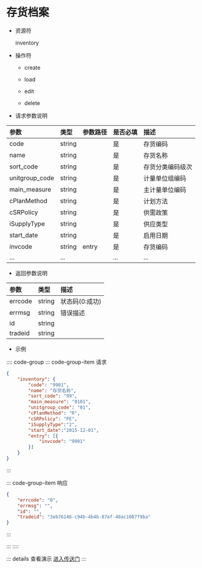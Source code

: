 # 存货档案

- 资源符

  inventory
  
- 操作符

  - create <Badge type="tip" text="v1" vertical="top" />

  - load <Badge type="tip" text="v2" vertical="top" />

  - edit <Badge type="tip" text="v2" vertical="top" />

  - delete <Badge type="tip" text="v2" vertical="top" />

- 请求参数说明

|参数|类型|参数路径|是否必填|描述|
|:-|:-|:-|:-|:-|
|code|string||是|存货编码|
|name|string||是|存货名称|
|sort_code|string||是|存货分类编码级次|
|unitgroup_code|string||是|计量单位组编码|
|main_measure|string||是|主计量单位编码|
|cPlanMethod|string||是|计划方法|
|cSRPolicy|string||是|供需政策|
|iSupplyType|string||是|供应类型|
|start_date|string||是|启用日期|
|invcode|string|entry|是|存货编码|
|...|...||...|...|

- 返回参数说明

|参数|类型|描述|
|:-|:-|:-|
|errcode|string|状态码(0:成功)|
|errmsg|string|错误描述|
|id|string||
|tradeid|string||

- 示例

:::: code-group
::: code-group-item 请求

```json
{
    "inventory": {
        "code": "9901",
        "name": "存货名称",
        "sort_code": "99",
        "main_measure": "0101",
        "unitgroup_code": "01",
        "cPlanMethod": "R",
        "cSRPolicy": "PE",
        "iSupplyType":"2",
        "start_date":"2015-12-01",
        "entry": [{
            "invcode": "9901"
        }]
    }
}
```

:::

::: code-group-item 响应

```json
{
    "errcode": "0",
    "errmsg": "",
    "id": "",
    "tradeid": "3eb76146-c94b-4b4b-87ef-40ac1087f9ba"
}
```

:::

:::
::::

::: details 查看演示
[进入传送门](/images/erp/gif/inventory.gif)
:::
